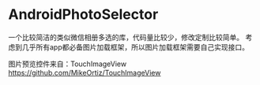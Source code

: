 # AndroidPhotoSelector

一个比较简洁的类似微信相册多选的库，代码量比较少，修改定制比较简单。
考虑到几乎所有app都必备图片加载框架，所以图片加载框架需要自己实现接口。

图片预览控件来自：TouchImageView https://github.com/MikeOrtiz/TouchImageView
